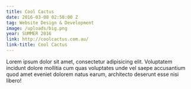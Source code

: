 ```yaml
---
title: Cool Cactus
date: 2016-03-08 02:58:00 Z
tag: Website Design & Development
image: /uploads/big.png
year: SUMMER 2016
link: http://coolcactus.com.au/
link-title: Cool Cactus
---
```


Lorem ipsum dolor sit amet, consectetur adipisicing elit. Voluptatem
incidunt dolore mollitia cum quas voluptates unde vel saepe accusantium quod amet
eveniet dolorem natus earum, architecto deserunt esse nisi libero!

